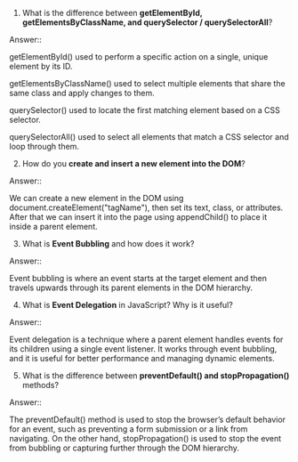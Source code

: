 
1. What is the difference between **getElementById, getElementsByClassName, and querySelector / querySelectorAll**?

Answer:: 

getElementById() used to perform a specific action on a single, unique element by its ID.

getElementsByClassName() used to select multiple elements that share the same class and apply changes to them.

querySelector()  used to locate the first matching element based on a CSS selector.

querySelectorAll() used to select all elements that match a CSS selector and loop through them.


2. How do you **create and insert a new element into the DOM**?

Answer:: 

We can create a new element in the DOM using document.createElement("tagName"), then set its text, class, or attributes. After that we can insert it into the page using appendChild() to place it inside a parent element.

3. What is **Event Bubbling** and how does it work?

Answer::

Event bubbling is where an event starts at the target element and then travels upwards through its parent elements in the DOM hierarchy.

4. What is **Event Delegation** in JavaScript? Why is it useful?

Answer::

Event delegation is a technique where a parent element handles events for its children using a single event listener. It works through event bubbling, and it is useful for better performance and managing dynamic elements.


5. What is the difference between **preventDefault() and stopPropagation()** methods?

Answer::

The preventDefault() method is used to stop the browser’s default behavior for an event, such as preventing a form submission or a link from navigating. On the other hand, stopPropagation() is used to stop the event from bubbling or capturing further through the DOM hierarchy.

